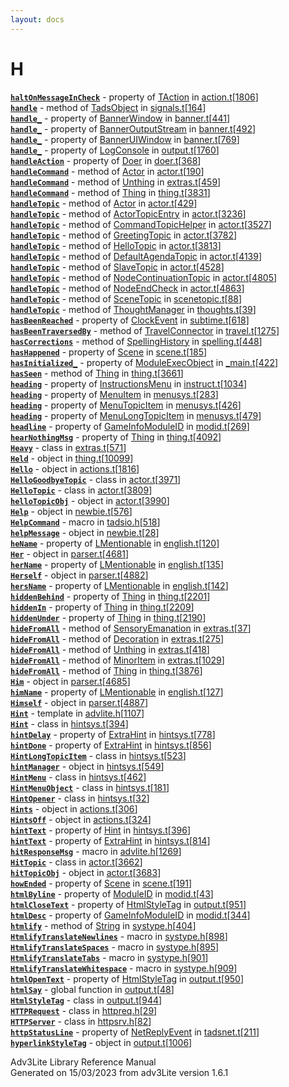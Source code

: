 ```yaml
---
layout: docs
---
```

# H

[**`haltOnMessageInCheck`**](../object/TAction.html#haltOnMessageInCheck) -
property of [TAction](../object/TAction.html) in
[action.t](../file/action.t.html)\[[1806](../source/action.t.html#1806)\]  
[**`handle`**](../object/TadsObject.html#handle) - method of
[TadsObject](../object/TadsObject.html) in
[signals.t](../file/signals.t.html)\[[164](../source/signals.t.html#164)\]  
[**`handle_`**](../object/BannerWindow.html#handle_) - property of
[BannerWindow](../object/BannerWindow.html) in
[banner.t](../file/banner.t.html)\[[441](../source/banner.t.html#441)\]  
[**`handle_`**](../object/BannerOutputStream.html#handle_) - property of
[BannerOutputStream](../object/BannerOutputStream.html) in
[banner.t](../file/banner.t.html)\[[492](../source/banner.t.html#492)\]  
[**`handle_`**](../object/BannerUIWindow.html#handle_) - property of
[BannerUIWindow](../object/BannerUIWindow.html) in
[banner.t](../file/banner.t.html)\[[769](../source/banner.t.html#769)\]  
[**`handle_`**](../object/LogConsole.html#handle_) - property of
[LogConsole](../object/LogConsole.html) in
[output.t](../file/output.t.html)\[[1760](../source/output.t.html#1760)\]  
[**`handleAction`**](../object/Doer.html#handleAction) - property of
[Doer](../object/Doer.html) in
[doer.t](../file/doer.t.html)\[[368](../source/doer.t.html#368)\]  
[**`handleCommand`**](../object/Actor.html#handleCommand) - method of
[Actor](../object/Actor.html) in
[actor.t](../file/actor.t.html)\[[190](../source/actor.t.html#190)\]  
[**`handleCommand`**](../object/Unthing.html#handleCommand) - method of
[Unthing](../object/Unthing.html) in
[extras.t](../file/extras.t.html)\[[459](../source/extras.t.html#459)\]  
[**`handleCommand`**](../object/Thing.html#handleCommand) - method of
[Thing](../object/Thing.html) in
[thing.t](../file/thing.t.html)\[[3831](../source/thing.t.html#3831)\]  
[**`handleTopic`**](../object/Actor.html#handleTopic) - method of
[Actor](../object/Actor.html) in
[actor.t](../file/actor.t.html)\[[429](../source/actor.t.html#429)\]  
[**`handleTopic`**](../object/ActorTopicEntry.html#handleTopic) - method
of [ActorTopicEntry](../object/ActorTopicEntry.html) in
[actor.t](../file/actor.t.html)\[[3236](../source/actor.t.html#3236)\]  
[**`handleTopic`**](../object/CommandTopicHelper.html#handleTopic) -
method of [CommandTopicHelper](../object/CommandTopicHelper.html) in
[actor.t](../file/actor.t.html)\[[3527](../source/actor.t.html#3527)\]  
[**`handleTopic`**](../object/GreetingTopic.html#handleTopic) - method
of [GreetingTopic](../object/GreetingTopic.html) in
[actor.t](../file/actor.t.html)\[[3782](../source/actor.t.html#3782)\]  
[**`handleTopic`**](../object/HelloTopic.html#handleTopic) - method of
[HelloTopic](../object/HelloTopic.html) in
[actor.t](../file/actor.t.html)\[[3813](../source/actor.t.html#3813)\]  
[**`handleTopic`**](../object/DefaultAgendaTopic.html#handleTopic) -
method of [DefaultAgendaTopic](../object/DefaultAgendaTopic.html) in
[actor.t](../file/actor.t.html)\[[4139](../source/actor.t.html#4139)\]  
[**`handleTopic`**](../object/SlaveTopic.html#handleTopic) - method of
[SlaveTopic](../object/SlaveTopic.html) in
[actor.t](../file/actor.t.html)\[[4528](../source/actor.t.html#4528)\]  
[**`handleTopic`**](../object/NodeContinuationTopic.html#handleTopic) -
method of [NodeContinuationTopic](../object/NodeContinuationTopic.html)
in
[actor.t](../file/actor.t.html)\[[4805](../source/actor.t.html#4805)\]  
[**`handleTopic`**](../object/NodeEndCheck.html#handleTopic) - method of
[NodeEndCheck](../object/NodeEndCheck.html) in
[actor.t](../file/actor.t.html)\[[4863](../source/actor.t.html#4863)\]  
[**`handleTopic`**](../object/SceneTopic.html#handleTopic) - method of
[SceneTopic](../object/SceneTopic.html) in
[scenetopic.t](../file/scenetopic.t.html)\[[88](../source/scenetopic.t.html#88)\]  
[**`handleTopic`**](../object/ThoughtManager.html#handleTopic) - method
of [ThoughtManager](../object/ThoughtManager.html) in
[thoughts.t](../file/thoughts.t.html)\[[39](../source/thoughts.t.html#39)\]  
[**`hasBeenReached`**](../object/ClockEvent.html#hasBeenReached) -
property of [ClockEvent](../object/ClockEvent.html) in
[subtime.t](../file/subtime.t.html)\[[618](../source/subtime.t.html#618)\]  
[**`hasBeenTraversedBy`**](../object/TravelConnector.html#hasBeenTraversedBy) -
method of [TravelConnector](../object/TravelConnector.html) in
[travel.t](../file/travel.t.html)\[[1275](../source/travel.t.html#1275)\]  
[**`hasCorrections`**](../object/SpellingHistory.html#hasCorrections) -
method of [SpellingHistory](../object/SpellingHistory.html) in
[spelling.t](../file/spelling.t.html)\[[448](../source/spelling.t.html#448)\]  
[**`hasHappened`**](../object/Scene.html#hasHappened) - property of
[Scene](../object/Scene.html) in
[scene.t](../file/scene.t.html)\[[185](../source/scene.t.html#185)\]  
[**`hasInitialized_`**](../object/ModuleExecObject.html#hasInitialized_) -
property of [ModuleExecObject](../object/ModuleExecObject.html) in
[\_main.t](../file/_main.t.html)\[[422](../source/_main.t.html#422)\]  
[**`hasSeen`**](../object/Thing.html#hasSeen) - method of
[Thing](../object/Thing.html) in
[thing.t](../file/thing.t.html)\[[3661](../source/thing.t.html#3661)\]  
[**`heading`**](../object/InstructionsMenu.html#heading) - property of
[InstructionsMenu](../object/InstructionsMenu.html) in
[instruct.t](../file/instruct.t.html)\[[1034](../source/instruct.t.html#1034)\]  
[**`heading`**](../object/MenuItem.html#heading) - property of
[MenuItem](../object/MenuItem.html) in
[menusys.t](../file/menusys.t.html)\[[283](../source/menusys.t.html#283)\]  
[**`heading`**](../object/MenuTopicItem.html#heading) - property of
[MenuTopicItem](../object/MenuTopicItem.html) in
[menusys.t](../file/menusys.t.html)\[[426](../source/menusys.t.html#426)\]  
[**`heading`**](../object/MenuLongTopicItem.html#heading) - property of
[MenuLongTopicItem](../object/MenuLongTopicItem.html) in
[menusys.t](../file/menusys.t.html)\[[479](../source/menusys.t.html#479)\]  
[**`headline`**](../object/GameInfoModuleID.html#headline) - property of
[GameInfoModuleID](../object/GameInfoModuleID.html) in
[modid.t](../file/modid.t.html)\[[269](../source/modid.t.html#269)\]  
[**`hearNothingMsg`**](../object/Thing.html#hearNothingMsg) - property
of [Thing](../object/Thing.html) in
[thing.t](../file/thing.t.html)\[[4092](../source/thing.t.html#4092)\]  
[**`Heavy`**](../object/Heavy.html) - class in
[extras.t](../file/extras.t.html)\[[571](../source/extras.t.html#571)\]  
[**`Held`**](../object/Held.html) - object in
[thing.t](../file/thing.t.html)\[[10099](../source/thing.t.html#10099)\]  
[**`Hello`**](../object/Hello.html) - object in
[actions.t](../file/actions.t.html)\[[1816](../source/actions.t.html#1816)\]  
[**`HelloGoodbyeTopic`**](../object/HelloGoodbyeTopic.html) - class in
[actor.t](../file/actor.t.html)\[[3971](../source/actor.t.html#3971)\]  
[**`HelloTopic`**](../object/HelloTopic.html) - class in
[actor.t](../file/actor.t.html)\[[3809](../source/actor.t.html#3809)\]  
[**`helloTopicObj`**](../object/helloTopicObj.html) - object in
[actor.t](../file/actor.t.html)\[[3990](../source/actor.t.html#3990)\]  
[**`Help`**](../object/Help.html) - object in
[newbie.t](../file/newbie.t.html)\[[576](../source/newbie.t.html#576)\]  
[**`HelpCommand`**](../file/tadsio.h.html#HelpCommand) - macro in
[tadsio.h](../file/tadsio.h.html)\[[518](../source/tadsio.h.html#518)\]  
[**`helpMessage`**](../object/helpMessage.html) - object in
[newbie.t](../file/newbie.t.html)\[[28](../source/newbie.t.html#28)\]  
[**`heName`**](../object/LMentionable.html#heName) - property of
[LMentionable](../object/LMentionable.html) in
[english.t](../file/english.t.html)\[[120](../source/english.t.html#120)\]  
[**`Her`**](../object/Her.html) - object in
[parser.t](../file/parser.t.html)\[[4681](../source/parser.t.html#4681)\]  
[**`herName`**](../object/LMentionable.html#herName) - property of
[LMentionable](../object/LMentionable.html) in
[english.t](../file/english.t.html)\[[135](../source/english.t.html#135)\]  
[**`Herself`**](../object/Herself.html) - object in
[parser.t](../file/parser.t.html)\[[4882](../source/parser.t.html#4882)\]  
[**`hersName`**](../object/LMentionable.html#hersName) - property of
[LMentionable](../object/LMentionable.html) in
[english.t](../file/english.t.html)\[[142](../source/english.t.html#142)\]  
[**`hiddenBehind`**](../object/Thing.html#hiddenBehind) - property of
[Thing](../object/Thing.html) in
[thing.t](../file/thing.t.html)\[[2201](../source/thing.t.html#2201)\]  
[**`hiddenIn`**](../object/Thing.html#hiddenIn) - property of
[Thing](../object/Thing.html) in
[thing.t](../file/thing.t.html)\[[2209](../source/thing.t.html#2209)\]  
[**`hiddenUnder`**](../object/Thing.html#hiddenUnder) - property of
[Thing](../object/Thing.html) in
[thing.t](../file/thing.t.html)\[[2190](../source/thing.t.html#2190)\]  
[**`hideFromAll`**](../object/SensoryEmanation.html#hideFromAll) -
method of [SensoryEmanation](../object/SensoryEmanation.html) in
[extras.t](../file/extras.t.html)\[[37](../source/extras.t.html#37)\]  
[**`hideFromAll`**](../object/Decoration.html#hideFromAll) - method of
[Decoration](../object/Decoration.html) in
[extras.t](../file/extras.t.html)\[[275](../source/extras.t.html#275)\]  
[**`hideFromAll`**](../object/Unthing.html#hideFromAll) - method of
[Unthing](../object/Unthing.html) in
[extras.t](../file/extras.t.html)\[[418](../source/extras.t.html#418)\]  
[**`hideFromAll`**](../object/MinorItem.html#hideFromAll) - method of
[MinorItem](../object/MinorItem.html) in
[extras.t](../file/extras.t.html)\[[1029](../source/extras.t.html#1029)\]  
[**`hideFromAll`**](../object/Thing.html#hideFromAll) - method of
[Thing](../object/Thing.html) in
[thing.t](../file/thing.t.html)\[[3876](../source/thing.t.html#3876)\]  
[**`Him`**](../object/Him.html) - object in
[parser.t](../file/parser.t.html)\[[4685](../source/parser.t.html#4685)\]  
[**`himName`**](../object/LMentionable.html#himName) - property of
[LMentionable](../object/LMentionable.html) in
[english.t](../file/english.t.html)\[[127](../source/english.t.html#127)\]  
[**`Himself`**](../object/Himself.html) - object in
[parser.t](../file/parser.t.html)\[[4887](../source/parser.t.html#4887)\]  
[**`Hint`**](../file/advlite.h.html#Hint) - template in
[advlite.h](../file/advlite.h.html)\[[1107](../source/advlite.h.html#1107)\]  
[**`Hint`**](../object/Hint.html) - class in
[hintsys.t](../file/hintsys.t.html)\[[394](../source/hintsys.t.html#394)\]  
[**`hintDelay`**](../object/ExtraHint.html#hintDelay) - property of
[ExtraHint](../object/ExtraHint.html) in
[hintsys.t](../file/hintsys.t.html)\[[778](../source/hintsys.t.html#778)\]  
[**`hintDone`**](../object/ExtraHint.html#hintDone) - property of
[ExtraHint](../object/ExtraHint.html) in
[hintsys.t](../file/hintsys.t.html)\[[856](../source/hintsys.t.html#856)\]  
[**`HintLongTopicItem`**](../object/HintLongTopicItem.html) - class in
[hintsys.t](../file/hintsys.t.html)\[[523](../source/hintsys.t.html#523)\]  
[**`hintManager`**](../object/hintManager.html) - object in
[hintsys.t](../file/hintsys.t.html)\[[549](../source/hintsys.t.html#549)\]  
[**`HintMenu`**](../object/HintMenu.html) - class in
[hintsys.t](../file/hintsys.t.html)\[[462](../source/hintsys.t.html#462)\]  
[**`HintMenuObject`**](../object/HintMenuObject.html) - class in
[hintsys.t](../file/hintsys.t.html)\[[181](../source/hintsys.t.html#181)\]  
[**`HintOpener`**](../object/HintOpener.html) - class in
[hintsys.t](../file/hintsys.t.html)\[[32](../source/hintsys.t.html#32)\]  
[**`Hints`**](../object/Hints.html) - object in
[actions.t](../file/actions.t.html)\[[306](../source/actions.t.html#306)\]  
[**`HintsOff`**](../object/HintsOff.html) - object in
[actions.t](../file/actions.t.html)\[[324](../source/actions.t.html#324)\]  
[**`hintText`**](../object/Hint.html#hintText) - property of
[Hint](../object/Hint.html) in
[hintsys.t](../file/hintsys.t.html)\[[396](../source/hintsys.t.html#396)\]  
[**`hintText`**](../object/ExtraHint.html#hintText) - property of
[ExtraHint](../object/ExtraHint.html) in
[hintsys.t](../file/hintsys.t.html)\[[814](../source/hintsys.t.html#814)\]  
[**`hitResponseMsg`**](../file/advlite.h.html#hitResponseMsg) - macro in
[advlite.h](../file/advlite.h.html)\[[1269](../source/advlite.h.html#1269)\]  
[**`HitTopic`**](../object/HitTopic.html) - class in
[actor.t](../file/actor.t.html)\[[3662](../source/actor.t.html#3662)\]  
[**`hitTopicObj`**](../object/hitTopicObj.html) - object in
[actor.t](../file/actor.t.html)\[[3683](../source/actor.t.html#3683)\]  
[**`howEnded`**](../object/Scene.html#howEnded) - property of
[Scene](../object/Scene.html) in
[scene.t](../file/scene.t.html)\[[191](../source/scene.t.html#191)\]  
[**`htmlByline`**](../object/ModuleID.html#htmlByline) - property of
[ModuleID](../object/ModuleID.html) in
[modid.t](../file/modid.t.html)\[[43](../source/modid.t.html#43)\]  
[**`htmlCloseText`**](../object/HtmlStyleTag.html#htmlCloseText) -
property of [HtmlStyleTag](../object/HtmlStyleTag.html) in
[output.t](../file/output.t.html)\[[951](../source/output.t.html#951)\]  
[**`htmlDesc`**](../object/GameInfoModuleID.html#htmlDesc) - property of
[GameInfoModuleID](../object/GameInfoModuleID.html) in
[modid.t](../file/modid.t.html)\[[344](../source/modid.t.html#344)\]  
[**`htmlify`**](../object/String.html#htmlify) - method of
[String](../object/String.html) in
[systype.h](../file/systype.h.html)\[[404](../source/systype.h.html#404)\]  
[**`HtmlifyTranslateNewlines`**](../file/systype.h.html#HtmlifyTranslateNewlines) -
macro in
[systype.h](../file/systype.h.html)\[[898](../source/systype.h.html#898)\]  
[**`HtmlifyTranslateSpaces`**](../file/systype.h.html#HtmlifyTranslateSpaces) -
macro in
[systype.h](../file/systype.h.html)\[[895](../source/systype.h.html#895)\]  
[**`HtmlifyTranslateTabs`**](../file/systype.h.html#HtmlifyTranslateTabs) -
macro in
[systype.h](../file/systype.h.html)\[[901](../source/systype.h.html#901)\]  
[**`HtmlifyTranslateWhitespace`**](../file/systype.h.html#HtmlifyTranslateWhitespace) -
macro in
[systype.h](../file/systype.h.html)\[[909](../source/systype.h.html#909)\]  
[**`htmlOpenText`**](../object/HtmlStyleTag.html#htmlOpenText) -
property of [HtmlStyleTag](../object/HtmlStyleTag.html) in
[output.t](../file/output.t.html)\[[950](../source/output.t.html#950)\]  
[**`htmlSay`**](../file/output.t.html#htmlSay) - global function in
[output.t](../file/output.t.html)\[[48](../source/output.t.html#48)\]  
[**`HtmlStyleTag`**](../object/HtmlStyleTag.html) - class in
[output.t](../file/output.t.html)\[[944](../source/output.t.html#944)\]  
[**`HTTPRequest`**](../object/HTTPRequest.html) - class in
[httpreq.h](../file/httpreq.h.html)\[[29](../source/httpreq.h.html#29)\]  
[**`HTTPServer`**](../object/HTTPServer.html) - class in
[httpsrv.h](../file/httpsrv.h.html)\[[82](../source/httpsrv.h.html#82)\]  
[**`httpStatusLine`**](../object/NetReplyEvent.html#httpStatusLine) -
property of [NetReplyEvent](../object/NetReplyEvent.html) in
[tadsnet.t](../file/tadsnet.t.html)\[[211](../source/tadsnet.t.html#211)\]  
[**`hyperlinkStyleTag`**](../object/hyperlinkStyleTag.html) - object in
[output.t](../file/output.t.html)\[[1006](../source/output.t.html#1006)\]  

<div class="ftr">

Adv3Lite Library Reference Manual  
Generated on 15/03/2023 from adv3Lite version 1.6.1

</div>
